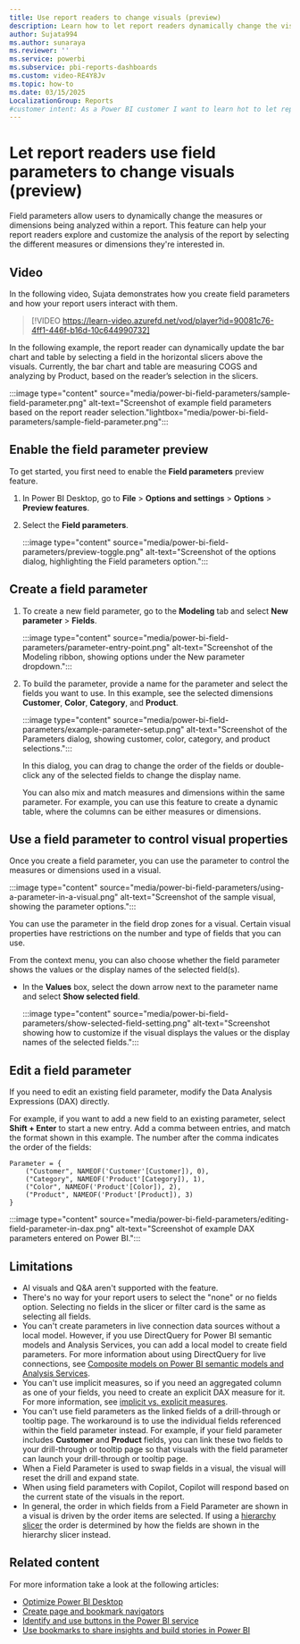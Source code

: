 ```yaml
---
title: Use report readers to change visuals (preview)
description: Learn how to let report readers dynamically change the visuals in a report by using field parameters.
author: Sujata994
ms.author: sunaraya
ms.reviewer: ''
ms.service: powerbi
ms.subservice: pbi-reports-dashboards
ms.custom: video-RE4Y8Jv
ms.topic: how-to
ms.date: 03/15/2025
LocalizationGroup: Reports
#customer intent: As a Power BI customer I want to learn hot to let report readers dynamically change visuals in a report.
---
```


# Let report readers use field parameters to change visuals (preview)

Field parameters allow users to dynamically change the measures or dimensions being analyzed within a report. This feature can help your report readers explore and customize the analysis of the report by selecting the different measures or dimensions they're interested in.

## Video

In the following video, Sujata demonstrates how you create field parameters and how your report users interact with them.

> [!VIDEO https://learn-video.azurefd.net/vod/player?id=90081c76-4ff1-446f-b16d-10c644990732]

In the following example, the report reader can dynamically update the bar chart and table by selecting a field in the horizontal slicers above the visuals. Currently, the bar chart and table are measuring COGS and analyzing by Product, based on the reader’s selection in the slicers.

:::image type="content" source="media/power-bi-field-parameters/sample-field-parameter.png" alt-text="Screenshot of example field parameters based on the report reader selection."lightbox="media/power-bi-field-parameters/sample-field-parameter.png":::

## Enable the field parameter preview

To get started, you first need to enable the **Field parameters** preview feature.

1. In Power BI Desktop, go to **File** > **Options and settings** > **Options** > **Preview features**.
1. Select the **Field parameters**.

    :::image type="content" source="media/power-bi-field-parameters/preview-toggle.png" alt-text="Screenshot of the options dialog, highlighting the Field parameters option.":::

## Create a field parameter

1. To create a new field parameter, go to the **Modeling** tab and select **New parameter** > **Fields**.

    :::image type="content" source="media/power-bi-field-parameters/parameter-entry-point.png" alt-text="Screenshot of the Modeling ribbon, showing options under the New parameter dropdown.":::

1. To build the parameter, provide a name for the parameter and select the fields you want to use. In this example, see the selected dimensions **Customer**, **Color**, **Category**, and **Product**.

    :::image type="content" source="media/power-bi-field-parameters/example-parameter-setup.png" alt-text="Screenshot of the Parameters dialog, showing customer, color, category, and product selections.":::

    In this dialog, you can drag to change the order of the fields or double-click any of the selected fields to change the display name.

    You can also mix and match measures and dimensions within the same parameter. For example, you can use this feature to create a dynamic table, where the columns can be either measures or dimensions.

## Use a field parameter to control visual properties

Once you create a field parameter, you can use the parameter to control the measures or dimensions used in a visual.

:::image type="content" source="media/power-bi-field-parameters/using-a-parameter-in-a-visual.png" alt-text="Screenshot of the sample visual, showing the parameter options.":::

You can use the parameter in the field drop zones for a visual. Certain visual properties have restrictions on the number and type of fields that you can use.

From the context menu, you can also choose whether the field parameter shows the values or the display names of the selected field(s).

- In the **Values** box, select the down arrow next to the parameter name and select **Show selected field**.

    :::image type="content" source="media/power-bi-field-parameters/show-selected-field-setting.png" alt-text="Screenshot showing how to customize if the visual displays the values or the display names of the selected fields.":::

## Edit a field parameter

If you need to edit an existing field parameter, modify the Data Analysis Expressions (DAX) directly.

For example, if you want to add a new field to an existing parameter, select **Shift + Enter** to start a new entry. Add a comma between entries, and match the format shown in this example. The number after the comma indicates the order of the fields:

```dax
Parameter = {
    ("Customer", NAMEOF('Customer'[Customer]), 0),
    ("Category", NAMEOF('Product'[Category]), 1),
    ("Color", NAMEOF('Product'[Color]), 2),
    ("Product", NAMEOF('Product'[Product]), 3)
}
```

:::image type="content" source="media/power-bi-field-parameters/editing-field-parameter-in-dax.png" alt-text="Screenshot of example DAX parameters entered on Power BI.":::

## Limitations

- AI visuals and Q&A aren't supported with the feature.
- There's no way for your report users to select the "none" or no fields option. Selecting no fields in the slicer or filter card is the same as selecting all fields.
- You can't create parameters in live connection data sources without a local model. However, if you use DirectQuery for Power BI semantic models and Analysis Services, you can add a local model to create field parameters. For more information about using DirectQuery for live connections, see [Composite models on Power BI semantic models and Analysis Services](../transform-model/desktop-composite-models.md#composite-models-on-power-bi-semantic-models-and-analysis-services).
- You can't use implicit measures, so if you need an aggregated column as one of your fields, you need to create an explicit DAX measure for it. For more information, see [implicit vs. explicit measures](../guidance/star-schema.md#measures).
- You can't use field parameters as the linked fields of a drill-through or tooltip page. The workaround is to use the individual fields referenced within the field parameter instead. For example, if your field parameter includes **Customer** and **Product** fields, you can link these two fields to your drill-through or tooltip page so that visuals with the field parameter can launch your drill-through or tooltip page.
- When a Field Parameter is used to swap fields in a visual, the visual will reset the drill and expand state.
- When using field parameters with Copilot, Copilot will respond based on the current state of the visuals in the report.
- In general, the order in which fields from a Field Parameter are shown in a visual is driven by the order items are selected. If using a [hierarchy slicer](power-bi-slicer-hierarchy-multiple-fields.md) the order is determined by how the fields are shown in the hierarchy slicer instead.

## Related content

For more information take a look at the following articles:

- [Optimize Power BI Desktop](desktop-optimize-ribbon.md)
- [Create page and bookmark navigators](button-navigators.md)
- [Identify and use buttons in the Power BI service](../consumer/end-user-buttons.md)
- [Use bookmarks to share insights and build stories in Power BI](desktop-bookmarks.md)
